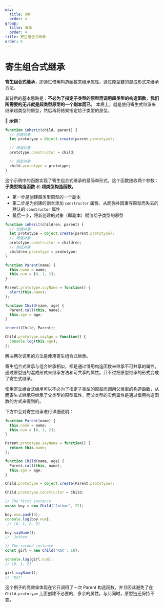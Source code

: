 ```yaml
---
nav:
  title: OOP
  order: 4
group:
  title: 继承
  order: 4
title: 寄生组合式继承
order: 6
---
```


# 寄生组合式继承

**寄生组合式继承**，即通过借用构造函数来继承属性，通过原型链的混成形式来继承方法。

其背后的基本思路是：**不必为了指定子类型的原型而调用超类型的构造函数，我们所需要的无非就是超类型原型的一个副本而已。** 本质上，就是使用寄生式继承来继承超类型的原型，然后再将结果指定给子类型的原型。

🌰 **示例：**

```js
function inherit(child, parent) {
  // 创建对象
  let prototype = Object.create(parent.prototype);

  // 增强对象
  prototype.constructor = child;

  // 指定对象
  child.prototype = prototype;
}
```

这个示例中的函数实现了寄生组合式继承的最简单形式。这个函数接收两个参数：**子类型构造函数** 和 **超类型构造函数。**

- 第一步是创建超类型原型的一个副本
- 第二步是为创建的副本添加 `constructor` 属性，从而弥补因重写原型而失去的默认的 `constructor` 属性
- 最后一步，将新创建的对象（即副本）赋值给子类型的原型

```js
function inherit(children, parent) {
  // 创建对象
  let prototype = Object.create(parent.prototype);
  // 增强对象
  prototype.constructor = children;
  // 指定对象
  children.prototype = prototype;
}

function Parent(name) {
  this.name = name;
  this.num = [0, 1, 2];
}

Parent.prototype.sayName = function() {
  alert(this.name);
};

function Child(name, age) {
  Parent.call(this, name);
  this.age = age;
}

inherit(Child, Parent);

Child.prototype.sayAge = function() {
  console.log(this.age);
};
```

解决两次调用的方法是使用寄生组合式继承。

寄生组合式继承与组合继承相似，都是通过借用构造函数来继承不可共享的属性，通过原型链的混成形式来继承方法和可共享的属性。只不过把原型继承的形式变成了寄生式继承。

使用寄生组合式继承可以不必为了指定子类型的原型而调用父类型的构造函数，从而寄生式继承只继承了父类型的原型属性，而父类型的实例属性是通过借用构造函数的方式来得到的。

下方中会对寄生继承进行详细说明：

```js
function Parent(name) {
  this.name = name;
  this.num = [0, 1, 2];
}

Parent.prototype.sayName = function() {
  return this.name;
};

function Child(name, age) {
  Parent.call(this, name);
  this.age = age;
}

Child.prototype = Object.create(Parent.prototype);

Child.prototype.constructor = Child;

// The first instance
const boy = new Child('Jothan', 22);

boy.num.push(3);
console.log(boy.num);
 // [0, 1, 2, 3]

boy.sayName();
// 'Jothan'

// The second instance
const girl = new Child('Kat', 18);

console.log(girl.num);
// [0, 1, 2]

girl.sayName();
// 'Kat'
```

这个例子的高效率体现在它只调用了一次 Parent 构造函数，并且因此避免了在 `Child.prototype` 上面创建不必要的、多余的属性。与此同时，原型链还保持不变。
